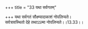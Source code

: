 +++
title = "33 यथा सर्वगतम्"

+++
यथा सर्वगतं सौक्ष्म्यादाकाशं नोपलिप्यते।  
सर्वत्रावस्थितो देहे तथाऽऽत्मा नोपलिप्यते।।13.33।।